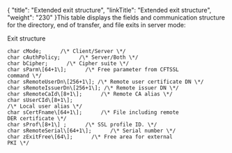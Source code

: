 {
    "title": "Extended exit structure",
    "linkTitle": "Extended exit structure",
    "weight": "230"
}This table displays the fields and communication structure for the
directory, end of transfer, and file exits in server mode:

Exit structure

```
char cMode;      /\* Client/Server \*/
char cAuthPolicy;      /\* Server/Both \*/
char bCipher;      /\* Cipher suite \*/
char sParm\[64+1\];      /\* Free parameter from CFTSSL
command \*/
char sRemoteUserDn\[256+1\]; /\* Remote user certificate DN \*/
char sRemoteIssuerDn\[256+1\]; /\* Remote issuer DN \*/
char sRemoteCaId\[8+1\];      /\* Remote CA alias \*/
char sUserCId\[8+1\];           
/\* Local user alias \*/
char sCertFname\[64+1\];      /\* File including remote
DER certificate \*/
char sProf\[8+1\] ;      /\* SSL profile ID. \*/
char sRemoteSerial\[64+1\];      /\* Serial number \*/
char zExitFree\[64\];      /\* Free area for external
PKI \*/
```
